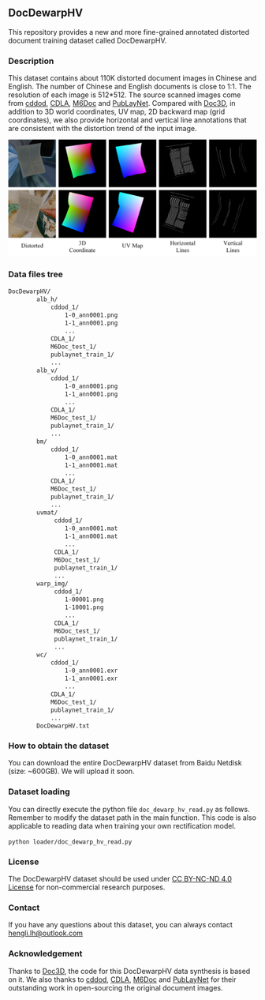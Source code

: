 ## DocDewarpHV

This repository provides a new and more fine-grained annotated distorted document training dataset called DocDewarpHV.

### Description

This dataset contains about 110K distorted document images in Chinese and English. 
The number of Chinese and English documents is close to 1:1. 
The resolution of each image is 512*512.
The source scanned images come from [cddod](https://github.com/kailigo/cddod), [CDLA](https://github.com/buptlihang/CDLA), 
[M6Doc](https://github.com/HCIILAB/M6Doc) and [PubLayNet](https://github.com/ibm-aur-nlp/PubLayNet).
Compared with [Doc3D](https://github.com/cvlab-stonybrook/doc3D-dataset), in addition to 3D world coordinates, UV map, 2D backward map (grid coordinates), 
we also provide horizontal and vertical line annotations that are consistent with the distortion trend of the input image.

![DocDewarpHV_vis](./images/DocDewarpHV_vis.png)

### Data files tree

```
DocDewarpHV/
        alb_h/
            cddod_1/
                1-0_ann0001.png
                1-1_ann0001.png
                ...
            CDLA_1/
            M6Doc_test_1/
            publaynet_train_1/
            ...
        alb_v/
            cddod_1/
                1-0_ann0001.png
                1-1_ann0001.png
                ...
            CDLA_1/
            M6Doc_test_1/
            publaynet_train_1/
            ...
        bm/
            cddod_1/
                1-0_ann0001.mat
                1-1_ann0001.mat
                ...
            CDLA_1/
            M6Doc_test_1/
            publaynet_train_1/
            ...
        uvmat/
             cddod_1/
                1-0_ann0001.mat
                1-1_ann0001.mat
                ...
             CDLA_1/
             M6Doc_test_1/
             publaynet_train_1/
             ...
        warp_img/
             cddod_1/
                1-00001.png
                1-10001.png
                ...
             CDLA_1/
             M6Doc_test_1/
             publaynet_train_1/
             ...
        wc/
            cddod_1/
                1-0_ann0001.exr
                1-1_ann0001.exr
                ...
            CDLA_1/
            M6Doc_test_1/
            publaynet_train_1/
            ...
        DocDewarpHV.txt
```

### How to obtain the dataset

You can download the entire DocDewarpHV dataset from Baidu Netdisk (size: ~600GB). We will upload it soon.

### Dataset loading

You can directly execute the python file `doc_dewarp_hv_read.py` as follows. 
Remember to modify the dataset path in the main function. 
This code is also applicable to reading data when training your own rectification model.

`python loader/doc_dewarp_hv_read.py`

### License
The DocDewarpHV dataset should be used under [CC BY-NC-ND 4.0 License](https://creativecommons.org/licenses/by-nc-nd/4.0/) for non-commercial research purposes.

### Contact

If you have any questions about this dataset, you can always contact [hengli.lh@outlook.com](mailto:hengli.lh@outlook.com) 

### Acknowledgement
Thanks to [Doc3D](https://github.com/cvlab-stonybrook/doc3D-dataset), the code for this DocDewarpHV data synthesis is based on it.
We also thanks to [cddod](https://github.com/kailigo/cddod), [CDLA](https://github.com/buptlihang/CDLA), [M6Doc](https://github.com/HCIILAB/M6Doc) and [PubLayNet](https://github.com/ibm-aur-nlp/PubLayNet)
for their outstanding work in open-sourcing the original document images.